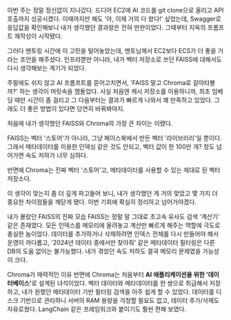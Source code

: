 <p>이번 주는 정말 정신없이 지나갔다. 드디어 EC2에 AI 코드를 git clone으로 올리고 API 호출까지 성공시켰다. 이때까지만 해도 '아, 이제 거의 다 왔다!' 싶었는데, Swagger로 응답값을 확인해보니 내가 생각했던 결과랑은 전혀 딴판이었다. 그때부터 지옥의 프롬프트 재작성이 시작됐다.</p>
<p>그러다 멘토링 시간에 이 고민을 털어놓았는데, 멘토님께서 EC2보다 ECS가 더 좋을 거라는 조언을 해주셨다. 인프라뿐만 아니라, 내가 벡터 저장소로 쓰던 FAISS에 대해서도 다시 생각해보는 계기가 되었다.</p>
<p>주말에도 쉬지 않고 AI 프롬프트를 뜯어고치면서, 'FAISS 말고 Chroma로 갈아타볼까?' 하는 생각이 머릿속을 맴돌았다. 사실 처음엔 캐시 저장소를 이용하니까, 최초 임베딩 때만 시간이 좀 걸리고 그 다음부터는 결과가 빠르게 나와서 꽤 만족하고 있었다. 그래도 더 좋은 방법이 있다면 당연히 바꿔봐야지.</p>
<p>처음에 내가 생각했던 FAISS와 Chroma의 가장 큰 차이는 이랬다.</p>
<p>FAISS는 벡터 '스토어'가 아니라, 그냥 페이스북에서 만든 벡터 '라이브러리'일 뿐이다. 그래서 메타데이터를 이용한 인덱싱 같은 것도 안되고, 벡터 값이 한 100만 개? 정도 넘어가면 속도 저하가 너무 심하다.</p>
<p>반면에 Chroma는 진짜 벡터 '스토어'고, 메타데이터를 사용할 수 있는 제대로 된 벡터 저장소다.</p>
<p>이 생각이 맞는지 좀 더 깊게 파고들어 보니, 내가 생각했던 게 거의 맞았고 몇 가지 더 중요한 차이점들을 깨닫게 됐다. 이번 기회에 확실히 정리하고 넘어가야겠다.</p>
<p>내가 몰랐던 FAISS의 진짜 모습
FAISS는 정말 말 그대로 초고속 유사도 검색 '계산기' 같은 존재였다. 모든 인덱스를 메모리에 올려놓고 계산만 빠르게 해주는 역할에 극도로 충실한 놈이었다. 데이터를 추가하거나 삭제하려면 인덱스 전체를 다시 만들어야 해서 운영이 까다롭고, '2024년 데이터 중에서만 찾아줘' 같은 메타데이터 필터링은 다른 DB의 도움 없이는 불가능했다. 내가 겪었던 속도 저하도 결국 메모리 문제였을 가능성이 크다.</p>
<p>Chroma가 매력적인 이유
반면에 Chroma는 처음부터 <strong>AI 애플리케이션을 위한 '데이터베이스'</strong>로 설계된 녀석이었다.
벡터 데이터와 메타데이터를 한 쌍으로 취급해서 저장하고, 내가 원했던 메타데이터 기반 필터링 검색을 아주 쉽게 할 수 있었다. 데이터를 디스크 기반으로 관리하니 서버의 RAM 용량을 걱정할 필요도 없고, 데이터 추가/삭제도 자유로웠다. LangChain 같은 프레임워크와 붙이기도 훨씬 편해 보였다.</p>